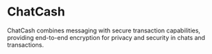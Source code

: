 # ChatCash
ChatCash combines messaging with secure transaction capabilities, providing end-to-end encryption for privacy and security in chats and transactions.

